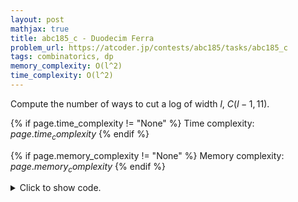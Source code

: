 ```yaml
---
layout: post
mathjax: true
title: abc185_c - Duodecim Ferra
problem_url: https://atcoder.jp/contests/abc185/tasks/abc185_c
tags: combinatorics, dp
memory_complexity: O(l^2)
time_complexity: O(l^2)
---
```


Compute the number of ways to cut a log of width $l$, $C(l - 1, 11)$.


{% if page.time_complexity != "None" %}
Time complexity: ${{ page.time_complexity }}$
{% endif %}

{% if page.memory_complexity != "None" %}
Memory complexity: ${{ page.memory_complexity }}$
{% endif %}

<details>
<summary>
<p style="display:inline">Click to show code.</p>
</summary>
```cpp
{% raw %}
using namespace std;
using ll = long long;
using ii = pair<int, int>;
using vi = vector<int>;
int main(void)
{
    ios::sync_with_stdio(false), cin.tie(NULL);
    int l;
    cin >> l;
    vector<vector<ll>> C(l + 1, vector<ll>(l + 1, 0));
    C[0][0] = 1;
    for (int n = 1; n <= l; ++n)
    {
        C[n][0] = C[n][n] = 1;
        for (int k = 1; k < n; ++k)
            C[n][k] = C[n - 1][k - 1] + C[n - 1][k];
    }
    cout << C[l - 1][11] << endl;
    return 0;
}

{% endraw %}
```
</details>

